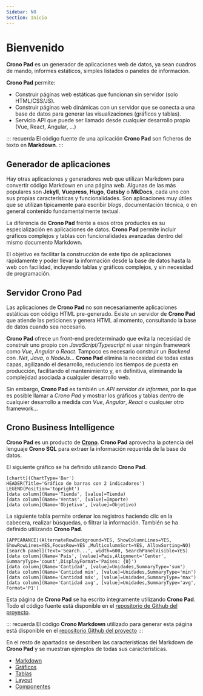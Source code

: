 ```yaml
---
Sidebar: NO
Section: Inicio
---
```


# Bienvenido

**Crono Pad** es un generador de aplicaciones web de datos, ya sean cuadros de mando, informes estáticos, simples listados o paneles de información.

**Crono Pad** permite:

- Construir páginas web estáticas que funcionan sin servidor (solo HTML/CSS/JS).
- Construir páginas web dinámicas con un servidor que se conecta a una base de datos para generar las visualizaciones (gráficos y tablas).
- Servicio API que puede ser llamado desde cualquier desarrollo propio (Vue, React, Angular, ...)


::: recuerda
El código fuente de una aplicación **Crono Pad** son ficheros de texto en **Markdown**.
:::

## Generador de aplicaciones

Hay otras aplicaciones y generadores web que utilizan Markdown para convertir código Markdown en una página web. Algunas de las más populares son **Jekyll**, **Vuepress**, **Hugo**, **Gatsby** o **MkDocs**, cada uno con sus propias características y funcionalidades. Son aplicaciones muy útiles que se utilizan típicamente para escribir *blogs*, documentación técnica, o en general contenido fundamentalmente textual.

La diferencia de **Crono Pad** frente a esos otros productos es su especialización en aplicaciones de datos. **Crono Pad** permite incluir gráficos complejos y tablas con funcionalidades avanzadas dentro del mismo documento Markdown. 

El objetivo es facilitar la construcción de este tipo de aplicaciones rápidamente y poder llevar la información desde la base de datos hasta la web con facilidad, incluyendo tablas y gráficos complejos, y sin necesidad de programación.

## Servidor Crono Pad

Las aplicaciones de **Crono Pad** no son necesariamente aplicaciones estáticas con código HTML pre-generado. Existe un servidor de **Crono Pad** que atiende las peticiones y genera HTML al momento, consultando la base de datos cuando sea necesario.

**Crono Pad** ofrece un front-end predeterminado que evita la necesidad de construir uno propio con *JavaScript/Typescript* ni usar ningún framework como *Vue*, *Angular* o *React*. Tampoco es necesario construir un *Backend* con *.Net*, *Java*, o *NodeJs*... **Crono Pad** elimina la necesidad de todas estas capas, agilizando el desarrollo, reduciendo los tiempos de puesta en producción, facilitando el mantenimiento y, en definitiva, eliminando la complejidad asociada a cualquier desarrollo web.

Sin embargo, **Crono Pad** es también un *API servidor de informes*, por lo que es posible llamar a *Crono Pad* y mostrar los gráficos y tablas dentro de cualquier desarrollo a medida con *Vue*, *Angular*, *React* o cualquier otro framework...


## Crono Business Intelligence

**Crono Pad** es un producto de **[Crono](https://businessintelligence.es)**. **Crono Pad** aprovecha la potencia del lenguaje **Crono SQL** para extraer la información requerida de la base de datos.

El siguiente gráfico se ha definido utilizando **Crono Pad**.


``` data
[chartt](ChartType='Bar')
HEADER(Title='Gráfico de barras con 2 indicadores')
LEGEND(Position='topright')
[data column](Name='Tienda', [value]=Tienda)
[data column](Name='Ventas', [value]=Importe) 
[data column](Name='Objetivo', [value]=Objetivo) 
```

La siguiente tabla permite ordenar los registros haciendo clic en la cabecera, realizar búsquedas, o filtrar la información. También se ha definido utilizando **Crono Pad**.


``` data
[APPEARANCE](AlternateRowBackground=YES, ShowColumnLines=YES, ShowRowLines=YES,FocusRow=YES ,MulticolumnSort=YES, AllowSorting=NO)
[search panel](Text='Search...', width=600, SearchPanelVisible=YES)
[data column](Name='País', [value]=País,Alignment='Center', SummaryType='count',DisplayFormat='Países: {0}')
[data column](Name='Cantidad', [value]=Unidades,SummaryType='sum')
[data column](Name='Cantidad min', [value]=Unidades,SummaryType='min')
[data column](Name='Cantidad máx', [value]=Unidades,SummaryType='max')
[data column](Name='Cantidad avg', [value]=Unidades,SummaryType='avg', Format='P1')
```


Esta página de **Crono Pad** se ha escrito íntegramente utilizando **Crono Pad**. Todo el código fuente está disponible en el [repositorio de Github del proyecto](https://github.com/bifacil/pad.crono.net).

::: recuerda
El código <strong>Crono Markdown</strong> utilizado para generar esta página está disponible en
el [repositorio Github del proyecto](https://github.com/bifacil/pad.crono.net/blob/master/README.md)
:::

En el resto de apartados se describen las características del Markdown de **Crono Pad** y se muestran ejemplos de todas sus características.

- [Markdown](/markdown/)
- [Gráficos](/markdown/charts/)
- [Tablas](/markdown/tables/)
- [Layout](/markdown/layout/)
- [Componentes](/markdown/components/)


